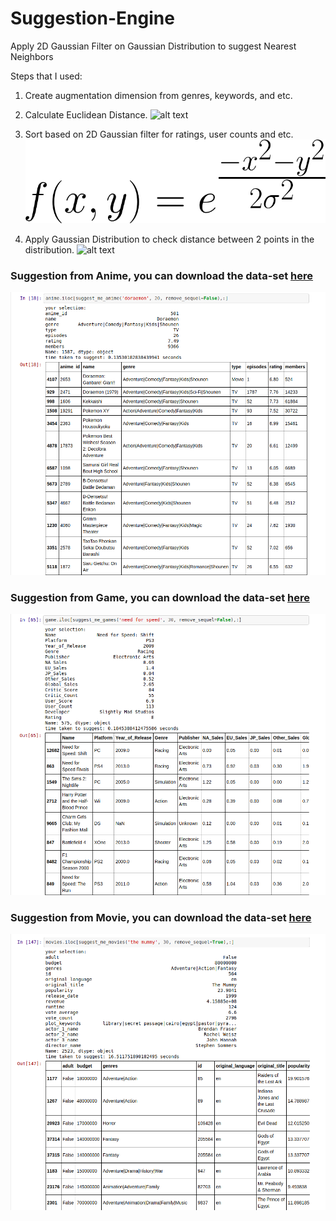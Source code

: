 # Suggestion-Engine
Apply 2D Gaussian Filter on Gaussian Distribution to suggest Nearest Neighbors

Steps that I used:
1. Create augmentation dimension from genres, keywords, and etc.
2. Calculate Euclidean Distance.
![alt text](http://mcla.ug/blog/images/EuclideanDistanceGraphic.jpg)

3. Sort based on 2D Gaussian filter for ratings, user counts and etc.
![alt text](CodeCogsEqn.png)

4. Apply Gaussian Distribution to check distance between 2 points in the distribution.
![alt text](http://ww2.tnstate.edu/ganter/BIO311-CH4-Eq1a.gif)

### Suggestion from Anime, you can download the data-set [here](https://www.kaggle.com/CooperUnion/anime-recommendations-database)
![alt text](anime.png)

### Suggestion from Game, you can download the data-set [here](https://www.kaggle.com/rush4ratio/video-game-sales-with-ratings)
![alt text](game.png)

### Suggestion from Movie, you can download the data-set [here](https://www.kaggle.com/rounakbanik/the-movies-dataset)
![alt text](movie.png)
